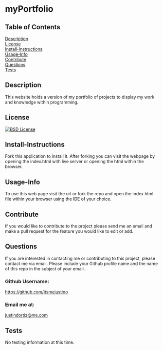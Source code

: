 # myPortfolio <br>
## Table of Contents <br>
[Description](#description)<br>
[License](#license)<br>
[Install-Instructions](#install-Instructions)<br>
[Usage-Info](#usage-Info)<br>
[Contribute](#contribute)<br>
[Questions](#questions)<br>
[Tests](#tests)<br>

## Description 
  This website holds a version of my portfolio of projects to display my work and knowledge within programming.
## License
  [![BSD License](https://img.shields.io/badge/License-BSD_3--Clause-blue.svg)](https://opensource.org/licenses/BSD-3-Clause)
## Install-Instructions 
  Fork this application to install it. After forking you can visit the webpage by opening the index.html with live server or opening the html within the browser.
## Usage-Info
  To use this web page visit the url or fork the repo and open the index.html file within your browser using the IDE of your choice.
## Contribute
  If you would like to contribute to the project please send me an email and make a pull request for the feature you would like to edit or add.

## Questions 
If you are interested in contacting me or contributing to this project, please contact me via email. Please include your Github profile name and the name of this repo in the subject of your email.
### Github Username: 
https://github.com/itsmejustino
### Email me at: 
  justindortiz@me.com 
## Tests 
  No testing information at this time.
